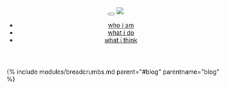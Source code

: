 <header>
  <nav class="navbar navbar-custom navbar-toggleable-sm navbar-light fixed-top">
  <button class="navbar-toggler navbar-toggler-right" type="button" data-toggle="collapse" data-target="#navbarSupportedContent" aria-controls="navbarSupportedContent" aria-expanded="false" aria-label="Toggle navigation">
    <span class="navbar-toggler-icon"></span>
  </button>
  <a class="navbar-brand" href="/"><img src="/assets/images/logo.png"></a>
  <div class="collapse navbar-collapse justify-content-end" id="navbarSupportedContent">
    <ul class="navbar-nav">
      <li class="nav-item">
        <a class="nav-link" href="/#about">who i am</a>
      </li>
      <li class="nav-item">
        <a class="nav-link" href="/#work">what i do</a>
      </li>
      <li class="nav-item">
        <a class="nav-link active" href="/#blog">what i think</a>
      </li>
    </ul>
  </div>
  </nav>
</header>
<div class="subheader">
  <div class="pull-right">
    {% include modules/breadcrumbs.md parent="#blog" parentname="blog" %}
  </div>
</div>
